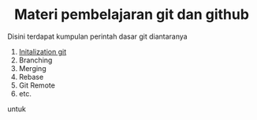 # <center>Materi pembelajaran git dan github</center>

Disini terdapat kumpulan perintah dasar git diantaranya

1.  <a href="https://github.com/muchfahmiarif/learning-git-and-github/blob/main/git-init.md" target="_blank">Initalization git</a>
2.  Branching
3.  Merging
4.  Rebase
5.  Git Remote
6.  etc.

untuk
